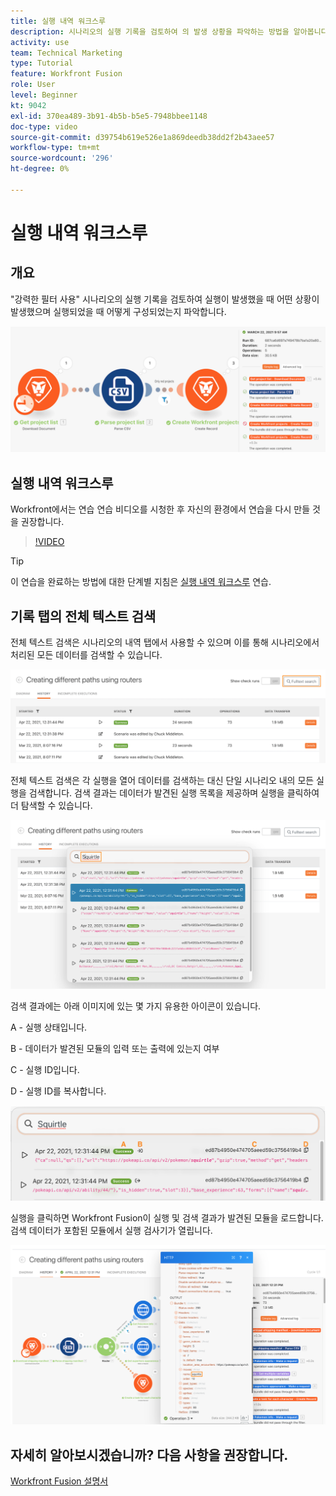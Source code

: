```yaml
---
title: 실행 내역 워크스루
description: 시나리오의 실행 기록을 검토하여 의 발생 상황을 파악하는 방법을 알아봅니다. [!DNL Adobe Workfront Fusion].
activity: use
team: Technical Marketing
type: Tutorial
feature: Workfront Fusion
role: User
level: Beginner
kt: 9042
exl-id: 370ea489-3b91-4b5b-b5e5-7948bbee1148
doc-type: video
source-git-commit: d39754b619e526e1a869deedb38dd2f2b43aee57
workflow-type: tm+mt
source-wordcount: '296'
ht-degree: 0%

---
```


# 실행 내역 워크스루

## 개요

&quot;강력한 필터 사용&quot; 시나리오의 실행 기록을 검토하여 실행이 발생했을 때 어떤 상황이 발생했으며 실행되었을 때 어떻게 구성되었는지 파악합니다.

![Fusion 시나리오의 실행 내역 이미지](assets/execution-history-and-scheduling-1.png)

## 실행 내역 워크스루

Workfront에서는 연습 연습 비디오를 시청한 후 자신의 환경에서 연습을 다시 만들 것을 권장합니다.

>[!VIDEO](https://video.tv.adobe.com/v/335283/?quality=12)

>[!TIP]
>
>이 연습을 완료하는 방법에 대한 단계별 지침은 [실행 내역 워크스루](https://experienceleague.adobe.com/docs/workfront-learn/tutorials-workfront/fusion/exercises/execution-history.html?lang=en) 연습.

## 기록 탭의 전체 텍스트 검색

전체 텍스트 검색은 시나리오의 내역 탭에서 사용할 수 있으며 이를 통해 시나리오에서 처리된 모든 데이터를 검색할 수 있습니다.

![실행 내역 검색 이미지](assets/execution-history-and-scheduling-2.png)

전체 텍스트 검색은 각 실행을 열어 데이터를 검색하는 대신 단일 시나리오 내의 모든 실행을 검색합니다. 검색 결과는 데이터가 발견된 실행 목록을 제공하며 실행을 클릭하여 더 탐색할 수 있습니다.

![실행 내역 검색 이미지](assets/execution-history-and-scheduling-3.png)

검색 결과에는 아래 이미지에 있는 몇 가지 유용한 아이콘이 있습니다.

A - 실행 상태입니다.

B - 데이터가 발견된 모듈의 입력 또는 출력에 있는지 여부

C - 실행 ID입니다.

D - 실행 ID를 복사합니다.

![실행 내역 검색 결과의 이미지](assets/execution-history-and-scheduling-4.png)

실행을 클릭하면 Workfront Fusion이 실행 및 검색 결과가 발견된 모듈을 로드합니다. 검색 데이터가 포함된 모듈에서 실행 검사기가 열립니다.

![실행 내역 링크의 이미지](assets/execution-history-and-scheduling-5.png)


## 자세히 알아보시겠습니까? 다음 사항을 권장합니다.

[Workfront Fusion 설명서](https://experienceleague.adobe.com/docs/workfront/using/adobe-workfront-fusion/workfront-fusion-2.html?lang=en)
